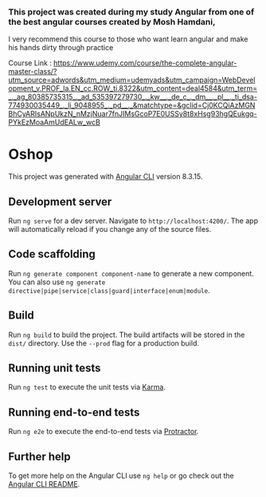 ### This project was created during my study Angular from one of the best angular courses created by Mosh Hamdani,
 I very recommend this course to those who want learn angular and make his hands dirty through practice 
 
 
Course Link : 
https://www.udemy.com/course/the-complete-angular-master-class/?utm_source=adwords&utm_medium=udemyads&utm_campaign=WebDevelopment_v.PROF_la.EN_cc.ROW_ti.8322&utm_content=deal4584&utm_term=_._ag_80385735315_._ad_535397279730_._kw__._de_c_._dm__._pl__._ti_dsa-774930035449_._li_9048955_._pd__._&matchtype=&gclid=Cj0KCQiAzMGNBhCyARIsANpUkzN_nMzjNuar7fnJIMsGcoP7E0USSy8t8xHsg93hgQEukgq-PYkEzMoaAmUdEALw_wcB


# Oshop

This project was generated with [Angular CLI](https://github.com/angular/angular-cli) version 8.3.15.

## Development server

Run `ng serve` for a dev server. Navigate to `http://localhost:4200/`. The app will automatically reload if you change any of the source files.

## Code scaffolding

Run `ng generate component component-name` to generate a new component. You can also use `ng generate directive|pipe|service|class|guard|interface|enum|module`.

## Build

Run `ng build` to build the project. The build artifacts will be stored in the `dist/` directory. Use the `--prod` flag for a production build.

## Running unit tests

Run `ng test` to execute the unit tests via [Karma](https://karma-runner.github.io).

## Running end-to-end tests

Run `ng e2e` to execute the end-to-end tests via [Protractor](http://www.protractortest.org/).

## Further help

To get more help on the Angular CLI use `ng help` or go check out the [Angular CLI README](https://github.com/angular/angular-cli/blob/master/README.md).
